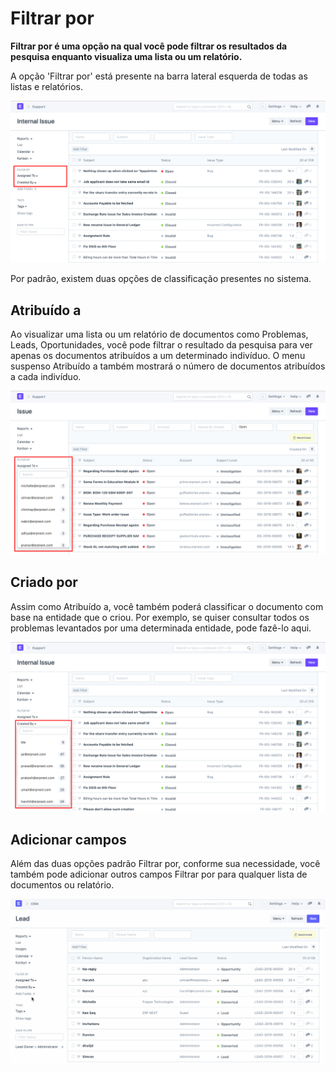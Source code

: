 # Filtrar por


**Filtrar por é uma opção na qual você pode filtrar os resultados da pesquisa enquanto visualiza uma lista ou um relatório.**


A opção 'Filtrar por' está presente na barra lateral esquerda de todas as listas e relatórios.


![Filter By](/files/using-filter-by-1.png)


Por padrão, existem duas opções de classificação presentes no sistema.


## Atribuído a


Ao visualizar uma lista ou um relatório de documentos como Problemas, Leads, Oportunidades, você pode filtrar o resultado da pesquisa para ver apenas os documentos atribuídos a um determinado indivíduo. O menu suspenso Atribuído a também mostrará o número de documentos atribuídos a cada indivíduo.


![Filter By](/files/using-filter-by-2.png)


## Criado por


Assim como Atribuído a, você também poderá classificar o documento com base na entidade que o criou. Por exemplo, se quiser consultar todos os problemas levantados por uma determinada entidade, pode fazê-lo aqui.


![Filter By](/files/using-filter-by-3.png)


## Adicionar campos


Além das duas opções padrão Filtrar por, conforme sua necessidade, você também pode adicionar outros campos Filtrar por para qualquer lista de documentos ou relatório.


![Filter By](/files/using-filter-by-1.gif)


